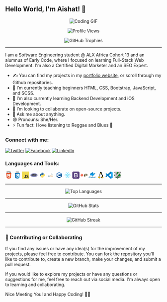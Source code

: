 ## Hello World, I'm Aishat! 👋

<p align="center">
  <img src="https://github.com/Aishat452/Aishat452/blob/main/code.gif?raw=true" alt="Coding GIF" width="700" height="380" />
</p>

<p align="center">
  <img src="https://komarev.com/ghpvc/?username=Aishat452&label=Profile%20views&color=0e75b6&style=flat" alt="Profile Views" />
</p>


<p align="center">
  <img src="https://github-profile-trophy.vercel.app/?username=Aishat452&theme=juicyfresh&margin-w=8&no-bg=true&row=1" alt="GitHub Trophies" />
</p>

---

I am a Software Engineering student @ ALX Africa Cohort 13 and an alumnus of Early Code, where I focused on learning Full-Stack Web Development. I'm also a Certified Digital Marketer and an SEO Expert.

- ✍ You can find my projects in my [portfolio website](https://aishatadewoyin.tech/), or scroll through my Github repositories.
- 🔭 I’m currently teaching beginners HTML, CSS, Bootstrap, JavaScript, and SCSS.
- 🌱 I’m also currently learning Backend Development and iOS Development.
- 👯 I’m looking to collaborate on open-source projects.
- 💬 Ask me about anything.
- 😄 Pronouns: She/Her.
- ⚡ Fun fact: I love listening to Reggae and Blues 🥰

### Connect with me:

<p align="left">
  <a href="https://twitter.com/aishaadewoyin" target="_blank"><img src="https://raw.githubusercontent.com/rahuldkjain/github-profile-readme-generator/master/src/images/icons/Social/twitter.svg" alt="Twitter" height="30" width="40" /></a>
  <a href="https://facebook.com/aishatomoadewoyin" target="_blank"><img src="https://raw.githubusercontent.com/rahuldkjain/github-profile-readme-generator/master/src/images/icons/Social/facebook.svg" alt="Facebook" height="30" width="40" /></a>
  <a href="https://linkedin.com/in/aishatadewoyin" target="_blank"><img src="https://raw.githubusercontent.com/rahuldkjain/github-profile-readme-generator/master/src/images/icons/Social/linked-in-alt.svg" alt="LinkedIn" height="30" width="40" /></a>
</p>

### Languages and Tools:

<p align="left">
  <img src="https://raw.githubusercontent.com/github/explore/80688e429a7d4ef2fca1e82350fe8e3517d3494d/topics/html/html.png" alt="HTML5" width="23" height="23" />
  <img src="https://raw.githubusercontent.com/github/explore/80688e429a7d4ef2fca1e82350fe8e3517d3494d/topics/css/css.png" alt="CSS3" width="23" height="23" />
  <img src="https://raw.githubusercontent.com/github/explore/80688e429a7d4ef2fca1e82350fe8e3517d3494d/topics/javascript/javascript.png" alt="JavaScript" width="23" height="23" />
  <img src="https://raw.githubusercontent.com/github/explore/80688e429a7d4ef2fca1e82350fe8e3517d3494d/topics/php/php.png" alt="PHP" width="23" height="23" />
  <img src="https://raw.githubusercontent.com/github/explore/80688e429a7d4ef2fca1e82350fe8e3517d3494d/topics/python/python.png" alt="Python" width="23" height="23" />
  <img src="https://raw.githubusercontent.com/github/explore/80688e429a7d4ef2fca1e82350fe8e3517d3494d/topics/mysql/mysql.png" alt="MySQL" width="23" height="23" />
  <img src="https://raw.githubusercontent.com/github/explore/80688e429a7d4ef2fca1e82350fe8e3517d3494d/topics/c/c.png" alt="C" width="23" height="23" />
  <img src="https://raw.githubusercontent.com/github/explore/80688e429a7d4ef2fca1e82350fe8e3517d3494d/topics/react/react.png" alt="React" width="23" height="23" />
  <img src="https://raw.githubusercontent.com/github/explore/80688e429a7d4ef2fca1e82350fe8e3517d3494d/topics/bootstrap/bootstrap.png" alt="Bootstrap" width="23" height="23" />
  <img src="https://raw.githubusercontent.com/github/explore/80688e429a7d4ef2fca1e82350fe8e3517d3494d/topics/git/git.png" alt="Git" width="23" height="23" />
  <img src="https://raw.githubusercontent.com/github/explore/80688e429a7d4ef2fca1e82350fe8e3517d3494d/topics/docker/docker.png" alt="Docker" width="23" height="23" />
  <img src="https://raw.githubusercontent.com/github/explore/80688e429a7d4ef2fca1e82350fe8e3517d3494d/topics/linux/linux.png" alt="Linux" width="23" height="23" />
  <img src="https://raw.githubusercontent.com/github/explore/80688e429a7d4ef2fca1e82350fe8e3517d3494d/topics/visual-studio-code/visual-studio-code.png" alt="VS Code" width="23" height="23" />
  <img src="https://raw.githubusercontent.com/github/explore/80688e429a7d4ef2fca1e82350fe8e3517d3494d/topics/vim/vim.png" alt="Vim" width="23" height="23" />
</p>

---

<p align="center">
  <img src="https://github-readme-stats.vercel.app/api/top-langs/?username=Aishat452&layout=compact&langs_count=10&hide=css" alt="Top Languages" />
</p>

---

<p align="center">
  <img src="https://github-readme-stats.vercel.app/api?username=Aishat452&show_icons=true&hide_border=true" alt="GitHub Stats" />
</p>

---

<p align="center">
  <img src="https://github-readme-streak-stats.herokuapp.com/?user=Aishat452&" alt="GitHub Streak" />
</p>

---

<!-- ### 📕 Latest Blog Posts

<!-- BLOG-POST-LIST:START
- [How to Build a Responsive Website with HTML and CSS](https://yourblog.com/post1)
- [10 Tips for Effective Digital Marketing](https://yourblog.com/post2)
- [Getting Started with Python: A Beginner's Guide](https://yourblog.com/post3)
 BLOG-POST-LIST:END -->

### 🤝 Contributing or Collaborating

If you find any issues or have any idea(s) for the improvement of my projects, please feel free to contribute. You can fork the repository you'll like to contribute to, create a new branch, make your changes, and submit a pull request.

If you would like to explore my projects or have any questions or suggestions for me, feel free to reach out via social media. I'm always open to learning and collaborating.

Nice Meeting You! and Happy Coding! 🥰🚀
